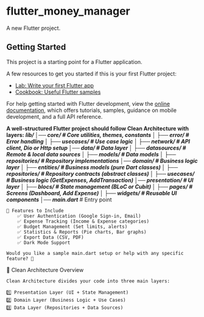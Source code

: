 # flutter_money_manager

A new Flutter project.

## Getting Started

This project is a starting point for a Flutter application.

A few resources to get you started if this is your first Flutter project:

- [Lab: Write your first Flutter app](https://docs.flutter.dev/get-started/codelab)
- [Cookbook: Useful Flutter samples](https://docs.flutter.dev/cookbook)

For help getting started with Flutter development, view the
[online documentation](https://docs.flutter.dev/), which offers tutorials,
samples, guidance on mobile development, and a full API reference.

**A well-structured Flutter project should follow Clean Architecture with layers:**
        **_**lib/
        │── core/                 # Core utilities, themes, constants
        │   ├── error/            # Error handling
        │   ├── usecases/         # Use case logic
        │   ├── network/          # API client, Dio or Http setup
        │── data/                 # Data layer
        │   ├── datasources/      # Remote & local data sources
        │   ├── models/           # Data models
        │   ├── repositories/     # Repository implementations
        │── domain/               # Business logic layer
        │   ├── entities/         # Business models (pure Dart classes)
        │   ├── repositories/     # Repository contracts (abstract classes)
        │   ├── usecases/         # Business logic (GetExpenses, AddTransaction)
        │── presentation/         # UI layer
        │   ├── blocs/            # State management (BLoC or Cubit)
        │   ├── pages/            # Screens (Dashboard, Add Expense)
        │   ├── widgets/          # Reusable UI components
        │── main.dart**_**             # Entry point

    🔹 Features to Include
        ✅ User Authentication (Google Sign-in, Email)
        ✅ Expense Tracking (Income & Expense categories)
        ✅ Budget Management (Set limits, alerts)
        ✅ Statistics & Reports (Pie charts, Bar graphs)
        ✅ Export Data (CSV, PDF)
        ✅ Dark Mode Support
    
    Would you like a sample main.dart setup or help with any specific feature? 🚀

📌 Clean Architecture Overview

    Clean Architecture divides your code into three main layers:
    
    1️⃣ Presentation Layer (UI + State Management)
    2️⃣ Domain Layer (Business Logic + Use Cases)
    3️⃣ Data Layer (Repositories + Data Sources)